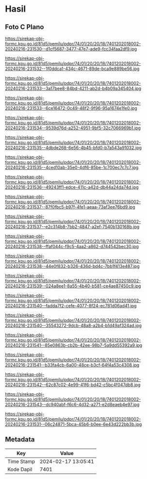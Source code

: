 # Hasil

## Foto C Plano

https://sirekap-obj-formc.kpu.go.id/81d5/pemilu/pdpr/74/01/20/20/18/7401202018002-20240216-231530--d1cf5687-3477-47e7-ade9-fcc34faa2df9.jpg

https://sirekap-obj-formc.kpu.go.id/81d5/pemilu/pdpr/74/01/20/20/18/7401202018002-20240216-231532--1f0ddca1-434c-4671-89de-bca9e889be56.jpg

https://sirekap-obj-formc.kpu.go.id/81d5/pemilu/pdpr/74/01/20/20/18/7401202018002-20240216-231533--3a17bee8-84bd-4211-ab2d-b4b09a345404.jpg

https://sirekap-obj-formc.kpu.go.id/81d5/pemilu/pdpr/74/01/20/20/18/7401202018002-20240216-231533--6ce16472-0c49-48f2-9f96-95a1674e1fe0.jpg

https://sirekap-obj-formc.kpu.go.id/81d5/pemilu/pdpr/74/01/20/20/18/7401202018002-20240216-231534--9539d76d-a252-4951-9bf5-32c7066969b1.jpg

https://sirekap-obj-formc.kpu.go.id/81d5/pemilu/pdpr/74/01/20/20/18/7401202018002-20240216-231535--4dbde268-6e56-4b45-bfd0-b7a543a91032.jpg

https://sirekap-obj-formc.kpu.go.id/81d5/pemilu/pdpr/74/01/20/20/18/7401202018002-20240216-231535--4ced10ab-35e0-4df6-85be-1c700ec7c7c7.jpg

https://sirekap-obj-formc.kpu.go.id/81d5/pemilu/pdpr/74/01/20/20/18/7401202018002-20240216-231536--49243ff1-edce-411c-a42d-db44a24da74d.jpg

https://sirekap-obj-formc.kpu.go.id/81d5/pemilu/pdpr/74/01/20/20/18/7401202018002-20240216-231537--87f0fbc5-b97f-4fe1-aeaa-73af3ee76bd9.jpg

https://sirekap-obj-formc.kpu.go.id/81d5/pemilu/pdpr/74/01/20/20/18/7401202018002-20240216-231537--e2c314b8-7bb2-4847-a2ef-7540b130168b.jpg

https://sirekap-obj-formc.kpu.go.id/81d5/pemilu/pdpr/74/01/20/20/18/7401202018002-20240216-231538--ffaf044c-f9c5-4aa2-a862-d744542bec30.jpg

https://sirekap-obj-formc.kpu.go.id/81d5/pemilu/pdpr/74/01/20/20/18/7401202018002-20240216-231538--44e0f832-b326-436d-bd4c-7bb1f413e487.jpg

https://sirekap-obj-formc.kpu.go.id/81d5/pemilu/pdpr/74/01/20/20/18/7401202018002-20240216-231539--024a8ee1-8a55-4b40-b581-ce4ae87450c9.jpg

https://sirekap-obj-formc.kpu.go.id/81d5/pemilu/pdpr/74/01/20/20/18/7401202018002-20240216-231540--fadda7f2-cefe-4077-8f24-ec781d06ad41.jpg

https://sirekap-obj-formc.kpu.go.id/81d5/pemilu/pdpr/74/01/20/20/18/7401202018002-20240216-231540--35543272-9dcb-48a8-a2b4-b1d49af324ad.jpg

https://sirekap-obj-formc.kpu.go.id/81d5/pemilu/pdpr/74/01/20/20/18/7401202018002-20240216-231541--85e0863b-cb2b-42ee-98b7-5a9dd55392a9.jpg

https://sirekap-obj-formc.kpu.go.id/81d5/pemilu/pdpr/74/01/20/20/18/7401202018002-20240216-231541--b33fa4cb-6a00-48ce-b3cf-64f4a53c4308.jpg

https://sirekap-obj-formc.kpu.go.id/81d5/pemilu/pdpr/74/01/20/20/18/7401202018002-20240216-231542--62c87c02-4e99-41f6-bd42-c5bc4f047db8.jpg

https://sirekap-obj-formc.kpu.go.id/81d5/pemilu/pdpr/74/01/20/20/18/7401202018002-20240216-231543--dc940abf-f6c6-4d32-a271-e2d8eaeb4e97.jpg

https://sirekap-obj-formc.kpu.go.id/81d5/pemilu/pdpr/74/01/20/20/18/7401202018002-20240216-231531--06c24871-5bca-45b6-b0ee-6e43d222bb3b.jpg


## Metadata

| Key        | Value               |
| ---------- | ------------------- |
| Time Stamp | 2024-02-17 13:05:41 |
| Kode Dapil | 7401                |



